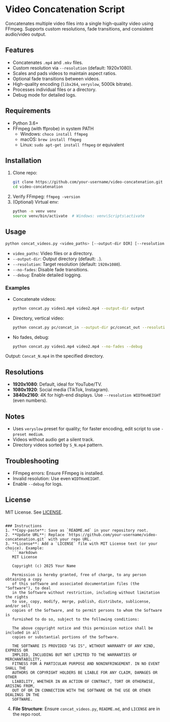 # Video Concatenation Script

Concatenates multiple video files into a single high-quality video using FFmpeg. Supports custom resolutions, fade transitions, and consistent audio/video output.

## Features
- Concatenates `.mp4` and `.mkv` files.
- Custom resolution via `--resolution` (default: 1920x1080).
- Scales and pads videos to maintain aspect ratios.
- Optional fade transitions between videos.
- High-quality encoding (`libx264`, `veryslow`, 5000k bitrate).
- Processes individual files or a directory.
- Debug mode for detailed logs.

## Requirements
- Python 3.6+
- FFmpeg (with ffprobe) in system PATH
  - Windows: `choco install ffmpeg`
  - macOS: `brew install ffmpeg`
  - Linux: `sudo apt-get install ffmpeg` or equivalent

## Installation
1. Clone repo:
   ```bash
   git clone https://github.com/your-username/video-concatenation.git
   cd video-concatenation
   ```
2. Verify FFmpeg: `ffmpeg -version`
3. (Optional) Virtual env:
   ```bash
   python -m venv venv
   source venv/bin/activate  # Windows: venv\Scripts\activate
   ```

## Usage
```bash
python concat_videos.py <video_paths> [--output-dir DIR] [--resolution WIDTHxHEIGHT] [--no-fades] [--debug]
```
- `video_paths`: Video files or a directory.
- `--output-dir`: Output directory (default: `.`).
- `--resolution`: Target resolution (default: `1920x1080`).
- `--no-fades`: Disable fade transitions.
- `--debug`: Enable detailed logging.

### Examples
- Concatenate videos:
  ```bash
  python concat.py video1.mp4 video2.mp4 --output-dir output
  ```
- Directory, vertical video:
  ```bash
  python concat.py pc/concat_in --output-dir pc/concat_out --resolution 1080x1920 --debug 
  ```
- No fades, debug:
  ```bash
  python concat.py video1.mp4 video2.mp4 --no-fades --debug
  ```

Output: `Concat_N.mp4` in the specified directory.

## Resolutions
- **1920x1080**: Default, ideal for YouTube/TV.
- **1080x1920**: Social media (TikTok, Instagram).
- **3840x2160**: 4K for high-end displays.
Use `--resolution WIDTHxHEIGHT` (even numbers).

## Notes
- Uses `veryslow` preset for quality; for faster encoding, edit script to use `-preset medium`.
- Videos without audio get a silent track.
- Directory videos sorted by `S_N.mp4` pattern.

## Troubleshooting
- FFmpeg errors: Ensure FFmpeg is installed.
- Invalid resolution: Use even `WIDTHxHEIGHT`.
- Enable `--debug` for logs.

## License
MIT License. See [LICENSE](LICENSE).

```

### Instructions
1. **Copy-paste**: Save as `README.md` in your repository root.
2. **Update URL**: Replace `https://github.com/your-username/video-concatenation.git` with your repo URL.
3. **License**: Add a `LICENSE` file with MIT License text (or your choice). Example:
   ```markdown
   MIT License

   Copyright (c) 2025 Your Name

   Permission is hereby granted, free of charge, to any person obtaining a copy
   of this software and associated documentation files (the "Software"), to deal
   in the Software without restriction, including without limitation the rights
   to use, copy, modify, merge, publish, distribute, sublicense, and/or sell
   copies of the Software, and to permit persons to whom the Software is
   furnished to do so, subject to the following conditions:

   The above copyright notice and this permission notice shall be included in all
   copies or substantial portions of the Software.

   THE SOFTWARE IS PROVIDED "AS IS", WITHOUT WARRANTY OF ANY KIND, EXPRESS OR
   IMPLIED, INCLUDING BUT NOT LIMITED TO THE WARRANTIES OF MERCHANTABILITY,
   FITNESS FOR A PARTICULAR PURPOSE AND NONINFRINGEMENT. IN NO EVENT SHALL THE
   AUTHORS OR COPYRIGHT HOLDERS BE LIABLE FOR ANY CLAIM, DAMAGES OR OTHER
   LIABILITY, WHETHER IN AN ACTION OF CONTRACT, TORT OR OTHERWISE, ARISING FROM,
   OUT OF OR IN CONNECTION WITH THE SOFTWARE OR THE USE OR OTHER DEALINGS IN THE
   SOFTWARE.
   ```
4. **File Structure**: Ensure `concat_videos.py`, `README.md`, and `LICENSE` are in the repo root.

